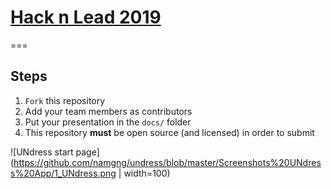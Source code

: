 # [Hack n Lead 2019](https://womenplusplus.ch/hacknlead)

===

## Steps

1. `Fork` this repository
2. Add your team members as contributors
3. Put your presentation in the `docs/` folder
4. This repository **must** be open source (and licensed) in order to submit


![UNdress start page](https://github.com/namgng/undress/blob/master/Screenshots%20UNdress%20App/1_UNdress.png | width=100)
